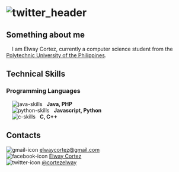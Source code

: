 # ![twitter_header](https://user-images.githubusercontent.com/72487125/130167985-c6c98a0f-d0ce-4721-b42a-068dd2d6dc72.jpg)

## Something about me
&nbsp;&nbsp;&nbsp;&nbsp;I am Elway Cortez, currently a computer science student from the [Polytechnic University of the Philippines](https://www.pup.edu.ph/).  

## Technical Skills
### Programming Languages
&nbsp;&nbsp;&nbsp;&nbsp;![java-skills](https://user-images.githubusercontent.com/72487125/130170877-2937641d-6d59-4742-bd70-5aa87662636b.png) &nbsp; **Java, PHP** <br>
&nbsp;&nbsp;&nbsp;&nbsp;![python-skills](https://user-images.githubusercontent.com/72487125/130171493-70cf3f0c-9040-4d65-b758-ab0079adb7f8.png) &nbsp; **Javascript, Python** <br>
&nbsp;&nbsp;&nbsp;&nbsp;![c-skills](https://user-images.githubusercontent.com/72487125/130171629-6757d413-0027-412b-b7e3-f8b31c152943.png) &nbsp; **C, C++** <br>


## Contacts
![gmail-icon](https://user-images.githubusercontent.com/72487125/130172594-152fa23e-984e-4613-baea-af690ab374f4.png) elwaycortez@gmail.com <br>
![facebook-icon](https://user-images.githubusercontent.com/72487125/130172620-6df1a1cc-c520-4a12-8ea0-532c44afa6f6.png) [Elway Cortez](https://www.facebook.com/elway.cortez.27/) <br>
![twitter-icon](https://user-images.githubusercontent.com/72487125/130172626-39ec4c80-8f37-418b-b476-6e75ae5d7925.png) [@cortezelway](https://twitter.com/cortezelway) <br>


<!---
Evrouin/Evrouin is a ✨ special ✨ repository because its `README.md` (this file) appears on your GitHub profile.
You can click the Preview link to take a look at your changes.
--->
